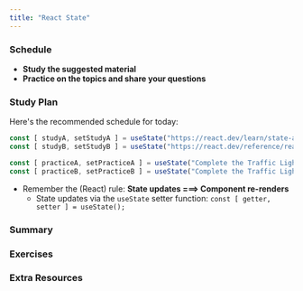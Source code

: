 ```yaml
---
title: "React State"
---
```


### Schedule

  - **Study the suggested material**
  - **Practice on the topics and share your questions**

### Study Plan

  Here's the recommended schedule for today:

  ```js
  const [ studyA, setStudyA ] = useState("https://react.dev/learn/state-a-components-memory");
  const [ studyB, setStudyB ] = useState("https://react.dev/reference/react/useState");

  const [ practiceA, setPracticeA ] = useState("Complete the Traffic Light exercise (manual state transition)");
  const [ practiceB, setPracticeB ] = useState("Complete the Traffic Light exercise (automatic (timer-based) state transition)");
  ```

  - Remember the (React) rule: **State updates ===> Component re-renders**  
    - State updates via the `useState` setter function: `const [ getter, setter ] = useState();`

### Summary

### Exercises

### Extra Resources
